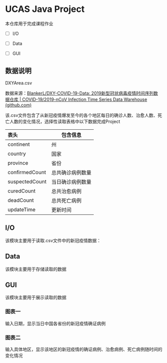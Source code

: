 # UCAS Java Project

本仓库用于完成课程作业

- [ ] I/O
- [ ] Data
- [ ] GUI



## 数据说明

DXYArea.csv

数据来源：[BlankerL/DXY-COVID-19-Data: 2019新型冠状病毒疫情时间序列数据仓库 | COVID-19/2019-nCoV Infection Time Series Data Warehouse (github.com)](https://github.com/BlankerL/DXY-COVID-19-Data)

该.csv文件包含了从新冠疫情爆发至今的各个地区每日的确诊人数、治愈人数、死亡人数的变化情况，选择性读取表格中以下数据完成Project

| 表头           | 包含信息         |
| :------------- | ---------------- |
| continent      | 州               |
| country        | 国家             |
| province       | 省份             |
| confirmedCount | 总共确诊病例数量 |
| suspectedCount | 当日确诊病例数量 |
| curedCount     | 总共治愈病例     |
| deadCount      | 总共死亡病例     |
| updateTime     | 更新时间         |



## I/O

该模块主要用于读取.csv文件中的新冠疫情数据：







## Data

该模块主要用于存储读取的数据





## GUI

该模块主要用于展示读取的数据



### 图表一

输入日期，显示当日中国各省份的新冠疫情确证病例



### 图表二

输入具体地区，显示该地区的新冠疫情的确证病例、治愈病例、死亡病例随时间的变化情况